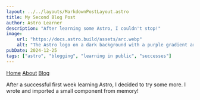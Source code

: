 ```yaml
---
layout: ../../layouts/MarkdownPostLayout.astro
title: My Second Blog Post
author: Astro Learner
description: "After learning some Astro, I couldn't stop!"
image:
    url: "https://docs.astro.build/assets/arc.webp"
    alt: "The Astro logo on a dark background with a purple gradient arc."
pubDate: 2024-12-25
tags: ["astro", "blogging", "learning in public", "successes"]
---
```

<a href="/">Home</a>
<a href="/about/">About</a>
<a href="/blog/">Blog</a>

After a successful first week learning Astro, I decided to try some more. I wrote and imported a small component from memory!